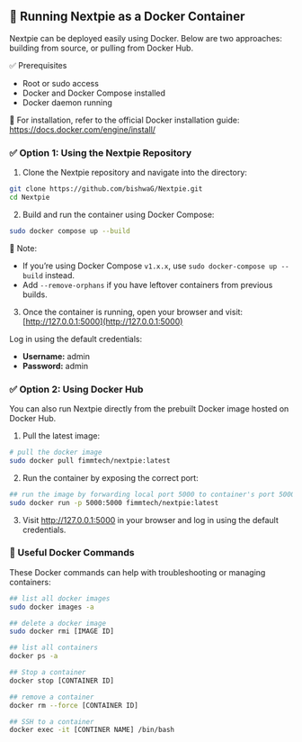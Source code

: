 

## 🐳 Running Nextpie as a Docker Container

Nextpie can be deployed easily using Docker. Below are two approaches: building from source, or pulling from Docker Hub.

✅ Prerequisites
- Root or sudo access
- Docker and Docker Compose installed
- Docker daemon running

🔗 For installation, refer to the official Docker installation guide: https://docs.docker.com/engine/install/

### ✅ Option 1: Using the Nextpie Repository

1. Clone the Nextpie repository and navigate into the directory: 
```bash
git clone https://github.com/bishwaG/Nextpie.git 
cd Nextpie
```
2. Build and run the container using Docker Compose: 
```bash
sudo docker compose up --build
```

📝 Note:

- If you’re using Docker Compose `v1.x.x`, use `sudo docker-compose up --build` instead.
- Add `--remove-orphans` if you have leftover containers from previous builds.

3. Once the container is running, open your browser and visit: [http://127.0.0.1:5000](http://127.0.0.1:5000)

Log in using the default credentials:
- **Username:** admin
-  **Password:** admin

### ✅ Option 2: Using Docker Hub

You can also run Nextpie directly from the prebuilt Docker image hosted on Docker Hub.

1. Pull the latest image: 
```bash
# pull the docker image
sudo docker pull fimmtech/nextpie:latest
```
2. Run the container by exposing the correct port: 
```bash 
## run the image by forwarding local port 5000 to container's port 5000
sudo docker run -p 5000:5000 fimmtech/nextpie:latest
```
3. Visit http://127.0.0.1:5000 in your browser and log in using the default credentials.

### 🔧 Useful Docker Commands

These Docker commands can help with troubleshooting or managing containers:

```bash
## list all docker images
sudo docker images -a

## delete a docker image
sudo docker rmi [IMAGE ID]

## list all containers
docker ps -a

## Stop a container
docker stop [CONTAINER ID]

## remove a container 
docker rm --force [CONTAINER ID]

## SSH to a container
docker exec -it [CONTINER NAME] /bin/bash
```
